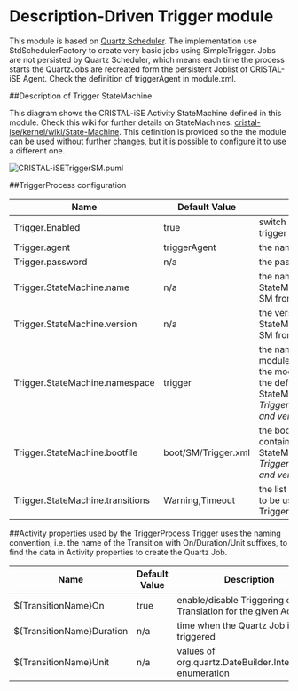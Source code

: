# Description-Driven Trigger module

This module is based on [Quartz Scheduler](http://www.quartz-scheduler.org/). The implementation use StdSchedulerFactory to create very basic jobs using SimpleTrigger. Jobs are not persisted by Quartz Scheduler, which means each time the process starts the QuartzJobs are recreated form the persistent Joblist of CRISTAL-iSE Agent. Check the definition of triggerAgent in module.xml.

##Description of Trigger StateMachine

This diagram shows the CRISTAL-iSE Activity StateMachine defined in this module. Check this wiki for further details on StateMachines: [cristal-ise/kernel/wiki/State-Machine](https://github.com/cristal-ise/kernel/wiki/State-Machine). This definition is provided so the the module can be used without further changes, but it is possible to configure it to use a different one.

![CRISTAL-iSETriggerSM.puml](http://uml.mvnsearch.org/gist/f5a862d0bb01c192a6c34f0259f3b469)

##TriggerProcess configuration

| Name                             |  Default Value      | Description |
|----------------------------------|---------------------|-------------|
| Trigger.Enabled                  | true                | switch on/off the entire trigger |
| Trigger.agent                    | triggerAgent        | the name of the agent |
| Trigger.password                 | n/a                 | the password of the agent |
| Trigger.StateMachine.name        | n/a                 | the names of the required StateMachine to retrieve SM from the backend |
| Trigger.StateMachine.version     | n/a                 | the version of the required StateMachine to retrieve SM from the backend |
| Trigger.StateMachine.namespace   | trigger             | the namespace of the module, i.e. ns attribute in the module.xml, containing the definition of StateMachine. Use _Trigger.StateMachine.name and version_ if possbile |
| Trigger.StateMachine.bootfile    | boot/SM/Trigger.xml | the bootstrap file containing the definition of StateMachine. Use _Trigger.StateMachine.name and version_ if possbile |
| Trigger.StateMachine.transitions | Warning,Timeout     | the list of Transition names to be used by the TriggerProcess |

##Activity properties used by the TriggerProcess
Trigger uses the naming convention, i.e. the name of the Transition with On/Duration/Unit suffixes, to find the data in Activity properties to create the Quartz Job.

| Name                      | Default Value | Description |
|---------------------------|---------------|-------------|
| ${TransitionName}On       | true          | enable/disable Triggering of this Transiation for the given Activity |
| ${TransitionName}Duration | n/a           | time when the Quartz Job is triggered |
| ${TransitionName}Unit     | n/a           | values of org.quartz.DateBuilder.IntervalUnit enumeration |

